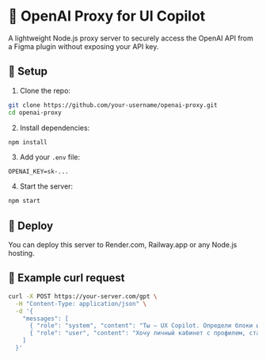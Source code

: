 # 🧠 OpenAI Proxy for UI Copilot

A lightweight Node.js proxy server to securely access the OpenAI API from a Figma plugin without exposing your API key.

## 🔧 Setup

1. Clone the repo:
```bash
git clone https://github.com/your-username/openai-proxy.git
cd openai-proxy
```

2. Install dependencies:
```bash
npm install
```

3. Add your `.env` file:
```env
OPENAI_KEY=sk-...
```

4. Start the server:
```bash
npm start
```

## 🚀 Deploy

You can deploy this server to Render.com, Railway.app or any Node.js hosting.

## 🔁 Example curl request
```bash
curl -X POST https://your-server.com/gpt \
  -H "Content-Type: application/json" \
  -d '{
    "messages": [
      { "role": "system", "content": "Ты — UX Copilot. Определи блоки интерфейса." },
      { "role": "user", "content": "Хочу личный кабинет с профилем, статистикой и меню." }
    ]
  }'
```
